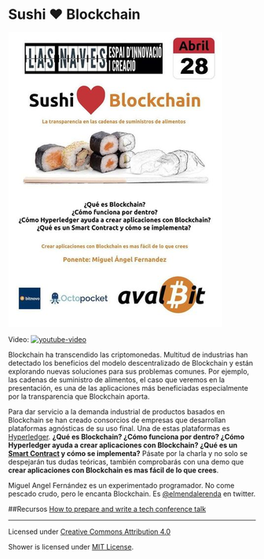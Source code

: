 # Sushi ❤️ Blockchain

<img src="pictures/teaser.jpg"  alt="Shower logo">

Video:
[![youtube-video](https://img.youtube.com/vi/VbwCAus6Goc/0.jpg)](https://www.youtube.com/watch?v=VbwCAus6Goc)


Blockchain ha transcendido las criptomonedas. Multitud de industrias han detectado los beneficios del modelo descentralizado de Blockchain y están explorando nuevas soluciones para sus problemas comunes.
Por ejemplo, las cadenas de suministro de alimentos, el caso que veremos en la presentación, es una de las aplicaciones más beneficiadas especialmente por la transparencia que Blockchain aporta.

Para dar servicio a la demanda industrial de productos basados en Blockchain se han creado consorcios de empresas que desarrollan plataformas agnósticas de su uso final. Una de estas plataformas es [Hyperledger](https://www.hyperledger.org/). **¿Qué es Blockchain? ¿Cómo funciona por dentro? ¿Cómo Hyperledger ayuda a crear aplicaciones con Blockchain? ¿Qué es un [Smart Contract](https://es.wikipedia.org/wiki/Contrato_inteligente) y cómo se implementa?** Pásate por la charla y no solo se despejarán tus dudas teóricas, también comprobarás con una demo que **crear aplicaciones con Blockchain es mas fácil de lo que crees**.

Miguel Angel Fernández es un experimentado programador. No come pescado crudo, pero le encanta Blockchain. Es [@elmendalerenda](https://twitter.com/elmendalerenda) en twitter.

##Recursos
[How to prepare and write a tech conference talk](http://wunder.schoenaberselten.com/2016/02/16/how-to-prepare-and-write-a-tech-conference-talk/)


---
Licensed under [Creative Commons Attribution 4.0](LICENSE.md)

Shower is licensed under [MIT License](LICENSE-shower.md).
